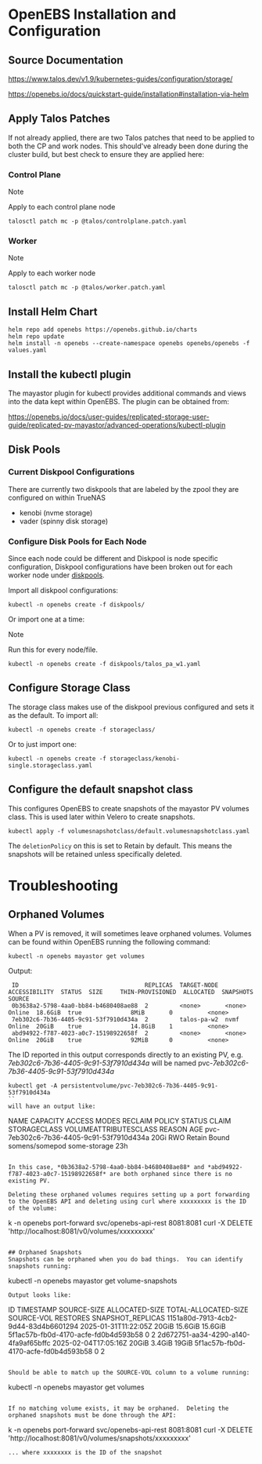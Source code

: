 # OpenEBS Installation and Configuration

## Source Documentation
https://www.talos.dev/v1.9/kubernetes-guides/configuration/storage/

https://openebs.io/docs/quickstart-guide/installation#installation-via-helm

## Apply Talos Patches
If not already applied, there are two Talos patches that need to be applied to both the CP and work nodes.  This should've already been done during the cluster build, but best check to ensure they are applied here:

### Control Plane
> [!Note]
> Apply to each control plane node

`talosctl patch mc -p @talos/controlplane.patch.yaml`

### Worker
> [!Note]
> Apply to each worker node

`talosctl patch mc -p @talos/worker.patch.yaml`

## Install Helm Chart
```
helm repo add openebs https://openebs.github.io/charts
helm repo update
helm install -n openebs --create-namespace openebs openebs/openebs -f values.yaml
```

## Install the kubectl plugin
The mayastor plugin for kubectl provides additional commands and views into the data kept within OpenEBS.  The plugin can be obtained from:

https://openebs.io/docs/user-guides/replicated-storage-user-guide/replicated-pv-mayastor/advanced-operations/kubectl-plugin


## Disk Pools

### Current Diskpool Configurations
There are currently two diskpools that are labeled by the zpool they are configured on within TrueNAS
- kenobi (nvme storage)
- vader (spinny disk storage)


### Configure Disk Pools for Each Node
Since each node could be different and Diskpool is node specific configuration, Diskpool configurations have been broken out for each worker node under [diskpools](diskpools/). 

Import all diskpool configurations:
```
kubectl -n openebs create -f diskpools/
```

Or import one at a time:
> [!Note]
> Run this for every node/file.

```
kubectl -n openebs create -f diskpools/talos_pa_w1.yaml
```

## Configure Storage Class
The storage class makes use of the diskpool previous configured and sets it as the default.  To import all:
```
kubectl -n openebs create -f storageclass/
```
Or to just import one:
```
kubectl -n openebs create -f storageclass/kenobi-single.storageclass.yaml
```

## Configure the default snapshot class
This configures OpenEBS to create snapshots of the mayastor PV volumes class.  This is used later within Velero to create snapshots.
```
kubectl apply -f volumesnapshotclass/default.volumesnapshotclass.yaml
```
The `deletionPolicy` on this is set to Retain by default.  This means the snapshots will be retained unless specifically deleted.

# Troubleshooting

## Orphaned Volumes
When a PV is removed, it will sometimes leave orphaned volumes.  Volumes can be found within OpenEBS running the following command:
```
kubectl -n openebs mayastor get volumes
```

Output:
```
 ID                                    REPLICAS  TARGET-NODE  ACCESSIBILITY  STATUS  SIZE     THIN-PROVISIONED  ALLOCATED  SNAPSHOTS  SOURCE
 0b3638a2-5798-4aa0-bb84-b4680408ae88  2         <none>       <none>         Online  18.6GiB  true              8MiB       0          <none>
 7eb302c6-7b36-4405-9c91-53f7910d434a  2         talos-pa-w2  nvmf           Online  20GiB    true              14.8GiB    1          <none>
 abd94922-f787-4023-a0c7-15198922658f  2         <none>       <none>         Online  20GiB    true              92MiB      0          <none>
```

The ID reported in this output corresponds directly to an existing PV, e.g. *7eb302c6-7b36-4405-9c91-53f7910d434a* will be named pvc-*7eb302c6-7b36-4405-9c91-53f7910d434a*
```
kubectl get -A persistentvolume/pvc-7eb302c6-7b36-4405-9c91-53f7910d434a
``
will have an output like:
```
NAME                                       CAPACITY   ACCESS MODES   RECLAIM POLICY   STATUS   CLAIM                                      STORAGECLASS        VOLUMEATTRIBUTESCLASS   REASON   AGE
pvc-7eb302c6-7b36-4405-9c91-53f7910d434a   20Gi       RWO            Retain           Bound    somens/somepod   													some-storage	<unset>                          23h
```

In this case, *0b3638a2-5798-4aa0-bb84-b4680408ae88* and *abd94922-f787-4023-a0c7-15198922658f* are both orphaned since there is no existing PV. 

Deleting these orphaned volumes requires setting up a port forwarding to the OpenEBS API and deleting using curl where xxxxxxxxx is the ID of the volume:
```
k -n openebs port-forward svc/openebs-api-rest 8081:8081
curl -X DELETE 'http://localhost:8081/v0/volumes/xxxxxxxxx'
```

## Orphaned Snapshots
Snapshots can be orphaned when you do bad things.  You can identify snapshots running:
```
kubectl -n openebs mayastor get volume-snapshots
```
Output looks like:
```
 ID                                    TIMESTAMP             SOURCE-SIZE  ALLOCATED-SIZE  TOTAL-ALLOCATED-SIZE  SOURCE-VOL                            RESTORES  SNAPSHOT_REPLICAS
 1151a80d-7913-4cb2-9d44-83d4b6601294  2025-01-31T11:22:05Z  20GiB        15.6GiB         15.6GiB               5f1ac57b-fb0d-4170-acfe-fd0b4d593b58  0         2
 2d672751-aa34-4290-a140-4fa9af65bffc  2025-02-04T17:05:16Z  20GiB        3.4GiB          19GiB                 5f1ac57b-fb0d-4170-acfe-fd0b4d593b58  0         2
```

Should be able to match up the SOURCE-VOL column to a volume running:
```
kubectl -n openebs mayastor get volumes
```

If no matching volume exists, it may be orphaned.  Deleting the orphaned snapshots must be done through the API:
```
k -n openebs port-forward svc/openebs-api-rest 8081:8081
curl -X DELETE 'http://localhost:8081/v0/volumes/snapshots/xxxxxxxxx'
```
... where xxxxxxxx is the ID of the snapshot
